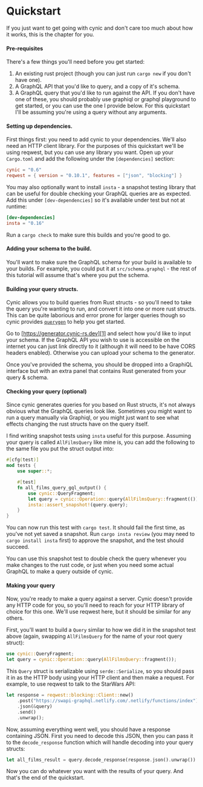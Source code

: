 # Quickstart

If you just want to get going with cynic and don't care too much about how it
works, this is the chapter for you.

#### Pre-requisites

There's a few things you'll need before you get started:

1. An existing rust project (though you can just run `cargo new` if you don't
   have one).
2. A GraphQL API that you'd like to query, and a copy of it's schema.
3. A GraphQL query that you'd like to run against the API. If you don't have
   one of these, you should probably use graphiql or graphql playground to get
   started, or you can use the one I provide below. For this quickstart I'll be
   assuming you're using a query without any arguments.

#### Setting up dependencies.

First things first: you need to add cynic to your dependencies. We'll also need
an HTTP client library. For the purposes of this quickstart we'll be using
reqwest, but you can use any library you want. Open up your `Cargo.toml` and
add the following under the `[dependencies]` section:

```toml
cynic = "0.6"
reqwest = { version = "0.10.1", features = ["json", "blocking"] }
```

You may also optionally want to install `insta` - a snapshot testing library
that can be useful for double checking your GraphQL queries are as expected.
Add this under `[dev-dependencies]` so it's available under test but not at
runtime:

```toml
[dev-dependencies]
insta = "0.16"
```

Run a `cargo check` to make sure this builds and you're good to go.

#### Adding your schema to the build.

You'll want to make sure the GraphQL schema for your build is available to your
builds. For example, you could put it at `src/schema.graphql` - the rest of
this tutorial will assume that's where you put the schema.

#### Building your query structs.

Cynic allows you to build queries from Rust structs - so you'll need to take
the query you're wanting to run, and convert it into one or more rust structs.
This can be quite laborious and error prone for larger queries though so cynic
provides [`querygen`][1] to help you get started.

Go to [https://generator.cynic-rs.dev][1] and select how you'd like to input
your schema. If the GraphQL API you wish to use is accessible on the internet
you can just link directly to it (although it will need to be have CORS headers
enabled). Otherwise you can upload your schema to the generator.

Once you've provided the schema, you should be dropped into a GraphiQL
interface but with an extra panel that contains Rust generated from your query
& schema.

<!--
For example, I've chosen to add the star wars schema and the following query:

```graphql
TODO
```

and been given, the following rust code:

```rust
TODO
```

-->

#### Checking your query (optional)

Since cynic generates queries for you based on Rust structs, it's not always
obvious what the GraphQL queries look like. Sometimes you might want to run a
query manually via Graphiql, or you might just want to see what effects
changing the rust structs have on the query itself.

I find writing snapshot tests using `insta` useful for this purpose. Assuming
your query is called `AllFilmsQuery` like mine is, you can add the following to
the same file you put the struct output into:

```rust
#[cfg(test)]
mod tests {
    use super::*;

    #[test]
    fn all_films_query_gql_output() {
        use cynic::QueryFragment;
        let query = cynic::Operation::query(AllFilmsQuery::fragment(()));
        insta::assert_snapshot!(query.query);
    }
}
```

You can now run this test with `cargo test`. It should fail the first time, as
you've not yet saved a snapshot. Run `cargo insta review` (you may need to
`cargo install insta` first) to approve the snapshot, and the test should succeed.

You can use this snapshot test to double check the query whenever you make
changes to the rust code, or just when you need some actual GraphQL to make a
query outside of cynic.

#### Making your query

Now, you're ready to make a query against a server. Cynic doesn't provide any
HTTP code for you, so you'll need to reach for your HTTP library of choice for
this one. We'll use reqwest here, but it should be similar for any others.

First, you'll want to build a `Query` similar to how we did it in the snapshot
test above (again, swapping `AllFilmsQuery` for the name of your root query
struct):

```rust
use cynic::QueryFragment;
let query = cynic::Operation::query(AllFilmsQuery::fragment());
```

This `Query` struct is serializable using `serde::Serialize`, so you should
pass it in as the HTTP body using your HTTP client and then make a request.
For example, to use reqwest to talk to the StarWars API:

```rust
let response = reqwest::blocking::Client::new()
    .post("https://swapi-graphql.netlify.com/.netlify/functions/index")
    .json(&query)
    .send()
    .unwrap();
```

Now, assuming everything went well, you should have a response containing JSON.
First you need to decode this JSON, then you can pass it to the
`decode_response` function which will handle decoding into your query structs:

```rust
let all_films_result = query.decode_response(response.json().unwrap()).unwrap();
```

Now you can do whatever you want with the results of your query. And that's
the end of the quickstart.

[1]: https://generator.cynic-rs.dev
